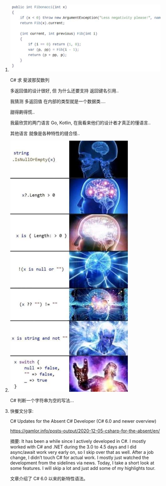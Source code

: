 1. ![image-20201122151631637](docs/image-20201122151631637.png)

   C# 求 斐波那契数列

   多返回值的设计很好, 但 为什么还要支持 返回键名引用..

   我猜测 多返回值 在内部的类型就是一个数据类....

   甜得齁得慌..

   我最欣赏的两门语言 Go, Kotlin, 在我看来他们的设计者才真正的懂语言.. 

   其他语言 就像是各种特性的缝合怪..
   
2. ![image-20201122150252900](docs/image-20201122150252900.png)

   C# 判断一个字符串为空的写法...
   
3. 快餐文分享:

   C# Updates for the Absent C# Developer (C# 6.0 and newer overview)

   https://gamlor.info/posts-output/2020-12-05-csharp-for-the-absent/en/

   摘要: It has been a while since I actively developed in C#. I mostly worked with C# and .NET during the 3.0 to 4.5 days and I did async/await work very early on, so I skip over that as well. After a job change, I didn’t touch C# for actual work. I mostly just watched the development from the sidelines via news. Today, I take a short look at some features. I will skip a lot and just add some of my highlights tour.

   文章介绍了 C# 6.0 以来的新特性语法。